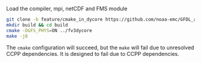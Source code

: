 Load the compiler, mpi, netCDF and FMS module

```sh
git clone -b feature/cmake_in_dycore https://github.com/noaa-emc/GFDL_atmos_cubed_sphere fv3dycore
mkdir build && cd build
cmake -DGFS_PHYS=ON ../fv3dycore
make -j8
```

The `cmake` configuration will succeed, but the `make` will fail due to unresolved CCPP dependencies.
It is designed to fail due to CCPP dependencies.
